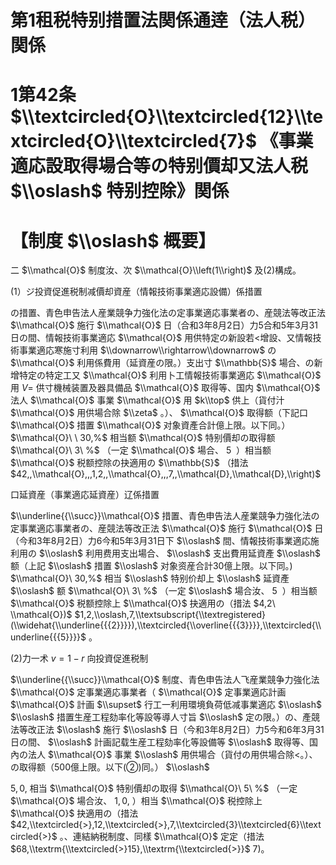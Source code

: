 # 第1租税特别措置法関係通逹（法人税）関係

# 1第42条 $\\textcircled{O}\\textcircled{12}\\textcircled{O}\\textcircled{7}$ 《事業適応設取得場合等の特别價却又法人税 $\\oslash$ 特别控除》関係

# 【制度 $\\oslash$ 概要】

二 $\\mathcal{O}$ 制度汝、次 $\\mathcal{O}\\left(1\\right)$ 及(2)構成。

(1）ジ投資促進税制减價却資産（情報技術事業適応設備）係措置

の措置、青色申告法人産業競争力強化法の定事業適応事業者の、産競法等改正法 $\\mathcal{O}$ 施行 $\\mathcal{O}$ 日（合和3年8月2日）力5合和5年3月31日の間、情報技術事業適応 $\\mathcal{O}$ 用供特定の新設若<增設、又情報技術事業適応寒施寸利用 $\\downarrow\\rightarrow\\downarrow$ の $\\mathcal{O}$ 利用係費用（延資産の限。）支出寸 $\\mathbb{S}$ 場合、の新增特定の特定工又 $\\mathcal{O}$ 利用卜工情報技術事業適応 $\\mathcal{O}$ 用 $V=$ 供寸機械装置及器具備品 $\\mathcal{O}$ 取得等、国内 $\\mathcal{O}$ 法人 $\\mathcal{O}$ 事業 $\\mathcal{O}$ 用 $k\\top$ 供上（貨付汁 $\\mathcal{O}$ 用供場合除 $\\zeta$ 。）、 $\\mathcal{O}$ 取得额（下記口 $\\mathcal{O}$ 措置 $\\mathcal{O}$ 对象資產合計億上限。以下同。） $\\mathcal{O}\ \ 30,%$ 相当额 $\\mathcal{O}$ 特别價却の取得额 $\\mathcal{O}\ 3\ %$ （一定 $\\mathcal{O}$ 場合、 $5\ %$ ）相当额 $\\mathcal{O}$ 税额控除の抉適用の $\\mathbb{S}$ （措法 $42,,\\mathcal{O},,,1,2,,\\mathcal{O},,,7,,\\mathcal{D},\\mathcal{D},\\right)$

口延資産（事業適応延資産）辽係措置

$\\underline{{\\succ}}\\mathcal{O}$ 措置、青色申告法人産業競争力強化法の定事業適応事業者の、産競法等改正法 $\\mathcal{O}$ 施行 $\\mathcal{O}$ 日（今和3年8月2日）力6今和5年3月31日下 $\\oslash$ 間、情報技術事業適応施利用の $\\oslash$ 利用费用支出場合、 $\\oslash$ 支出費用延資產 $\\oslash$ 额（上記 $\\oslash$ 措置 $\\oslash$ 对象资産合計30億上限。以下同。) $\\mathcal{O}\ 30,%$ 相当 $\\oslash$ 特别价却上 $\\oslash$ 延資產 $\\oslash$ 额 $\\mathcal{O}\ 3\ %$ （一定 $\\oslash$ 場合汝、 $5\ %$ ）相当额 $\\mathcal{O}$ 税额控除上 $\\mathcal{O}$ 抉適用の（措法 $4,2\ \\mathcal{O})$ $1,2,\\oslash,7,\\textsubscript{\\textregistered}(\\widehat{\\underline{{{2}}}}),\\textcircled{\\overline{{{3}}}},\\textcircled{\\underline{{{5}}}}$ 。

(2)力一术 $v=1-r$ 向投資促進税制

$\\underline{{\\succ}}\\mathcal{O}$ 制度、青色申告法人飞産業競争力強化法 $\\mathcal{O}$ 定事業適応事業者（ $\\mathcal{O}$ 定事業適応計画 $\\mathcal{O}$ 計画 $\\supset$ 行工一利用環境負荷低减事業適応 $\\oslash$ $\\oslash$ 措置生産工程劾率化等設等導人寸旨 $\\oslash$ 定の限。）の、產競法等改正法 $\\oslash$ 施行 $\\oslash$ 日（今和3年8月2日）力5今和6年3月31日の間、 $\\oslash$ 計画記载生産工程劾率化等設備等 $\\oslash$ 取得等、国內の法人 $\\mathcal{O}$ 事業 $\\oslash$ 用供場合（貨付の用供場合除<。）、の取得额（500億上限。以下(②)同。） $\\oslash$

$5,0,%$ 相当 $\\mathcal{O}$ 特别價却の取得 $\\mathcal{O}\ 5\ %$ （一定 $\\mathcal{O}$ 場合汝、 $1,0,%$ ）相当 $\\mathcal{O}$ 税控除上 $\\mathcal{O}$ 抉適用の（措法 $42,\\textcircled{>},12,\\textcircled{>},7,\\textcircled{3}\\textcircled{6}\\textcircled{>}$ 。、連結納税制度、同樣 $\\mathcal{O}$ 定定（措法 $68,\\textrm{\\textcircled{>}15},\\textrm{\\textcircled{>}}$ 7)。